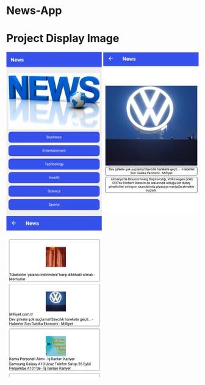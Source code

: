 # News-App

# Project Display Image

<p>
  
<a href="https://github.com/MehmetEminPolat/News-App/blob/master/png1.jpg" target="_blank">
<img src="https://github.com/MehmetEminPolat/News-App/blob/master/png1.jpg" width="250" style="max-width:100%;"></a>
  


<a href="https://github.com/MehmetEminPolat/News-App/blob/master/PNG.jpg" target="_blank">
<img src="https://github.com/MehmetEminPolat/News-App/blob/master/PNG.jpg" width="250" style="max-width:100%;"></a>
  

  
<a href="https://github.com/MehmetEminPolat/News-App/blob/master/png2.jpg" target="_blank">
<img src="https://github.com/MehmetEminPolat/News-App/blob/master/png2.jpg" width="250" marginleft=50 style="max-width:100%;"></a>
  
</p>  

